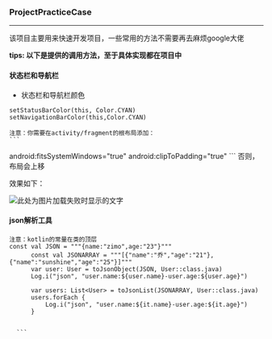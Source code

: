 ### ProjectPracticeCase

------------


该项目主要用来快速开发项目，一些常用的方法不需要再去麻烦google大佬

**tips: 以下是提供的调用方法，至于具体实现都在项目中**

#### 状态栏和导航栏

- 状态栏和导航栏颜色
 ```
setStatusBarColor(this, Color.CYAN)
setNavigationBarColor(this,Color.CYAN)
  ```
    注意：你需要在activity/fragment的根布局添加：
    ```
android:fitsSystemWindows="true"
android:clipToPadding="true"
    ```
    否则，布局会上移

效果如下：

![此处为图片加载失败时显示的文字](https://raw.github.com/Sunshine-Joex/ProjectPracticeCase/master/raw/setNavigationStatusBarColor.png)

#### json解析工具

  ```
 注意：kotlin的常量在类的顶层
const val JSON = """{name:"zimo",age:"23"}"""
        const val JSONARRAY = """[{"name":"乔","age":"21"},{"name":"sunshine","age":"25"}]"""
        var user: User = toJsonObject(JSON, User::class.java)
        Log.i("json", "user.name:${user.name}-user.age:${user.age}")

        var users: List<User> = toJsonList(JSONARRAY, User::class.java)
        users.forEach {
            Log.i("json", "user.name:${it.name}-user.age:${it.age}")
        }


    ```
